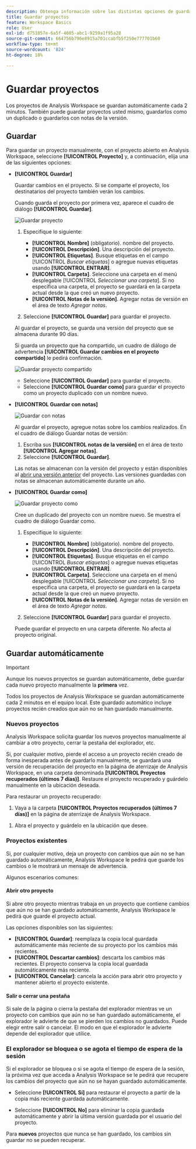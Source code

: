 ```yaml
---
description: Obtenga información sobre las distintas opciones de guardado, como guardar automáticamente, guardar como, guardar como plantilla y abrir versiones anteriores.
title: Guardar proyectos
feature: Workspace Basics
role: User
exl-id: d751057e-6a5f-4605-abc1-9259a1f95a28
source-git-commit: 664756b796e8915a701ccabfb5f250e777701b60
workflow-type: tm+mt
source-wordcount: '824'
ht-degree: 18%

---
```


# Guardar proyectos

Los proyectos de Analysis Workspace se guardan automáticamente cada 2 minutos. También puede guardar proyectos usted mismo, guardarlos como un duplicado o guardarlos con notas de la versión.

## Guardar

Para guardar un proyecto manualmente, con el proyecto abierto en Analysis Workspace, seleccione **[!UICONTROL Proyecto]** y, a continuación, elija una de las siguientes opciones:

* **[!UICONTROL Guardar]**

  Guardar cambios en el proyecto. Si se comparte el proyecto, los destinatarios del proyecto también verán los cambios.

  Cuando guarda el proyecto por primera vez, aparece el cuadro de diálogo **[!UICONTROL Guardar]**.

  ![Guardar proyecto](assets/save-project.png)

   1. Especifique lo siguiente:

      * **[!UICONTROL Nombre]** (obligatorio). nombre del proyecto.
      * **[!UICONTROL Descripción]**. Una descripción del proyecto.
      * **[!UICONTROL Etiquetas]**. Busque etiquetas en el campo [!UICONTROL *Buscar etiquetas*] o agregue nuevas etiquetas usando **[!UICONTROL ENTRAR]**.
      * **[!UICONTROL Carpeta]**. Seleccione una carpeta en el menú desplegable [!UICONTROL *Seleccionar una carpeta*]. Si no especifica una carpeta, el proyecto se guardará en la carpeta actual desde la que creó un nuevo proyecto.
      * **[!UICONTROL Notas de la versión]**. Agregar notas de versión en el área de texto *Agregar notas*.

   1. Seleccione **[!UICONTROL Guardar]** para guardar el proyecto.

  Al guardar el proyecto, se guarda una versión del proyecto que se almacena durante 90 días.

  Si guarda un proyecto que ha compartido, un cuadro de diálogo de advertencia **[!UICONTROL Guardar cambios en el proyecto compartido]** le pedirá confirmación.

  ![Guardar proyecto compartido](assets/save-project-shared.png)

   * Seleccione **[!UICONTROL Guardar]** para guardar el proyecto.
   * Seleccione **[!UICONTROL Guardar como]** para guardar el proyecto como un proyecto duplicado con un nombre nuevo.


* **[!UICONTROL Guardar con notas]**

  ![Guardar con notas](assets/save-version-notes.png)

  Al guardar el proyecto, agregue notas sobre los cambios realizados. En el cuadro de diálogo Guardar notas de versión:

   1. Escriba sus **[!UICONTROL notas de la versión]** en el área de texto **[!UICONTROL Agregar notas]**.
   1. Seleccione **[!UICONTROL Guardar]**.

  Las notas se almacenan con la versión del proyecto y están disponibles al [abrir una versión anterior](open-projects.md#open-previous-version) del proyecto. Las versiones guardadas con notas se almacenan automáticamente durante un año.

* **[!UICONTROL Guardar como]**

  ![Guardar proyecto como](assets/save-project-as.png)

  Cree un duplicado del proyecto con un nombre nuevo. Se muestra el cuadro de diálogo Guardar como.

   1. Especifique lo siguiente:

      * **[!UICONTROL Nombre]** (obligatorio). nombre del proyecto.
      * **[!UICONTROL Descripción]**. Una descripción del proyecto.
      * **[!UICONTROL Etiquetas]**. Busque etiquetas en el campo [!UICONTROL *Buscar etiquetas*] o agregue nuevas etiquetas usando **[!UICONTROL ENTRAR]**.
      * **[!UICONTROL Carpeta]**. Seleccione una carpeta en el menú desplegable [!UICONTROL *Seleccionar una carpeta*]. Si no especifica una carpeta, el proyecto se guardará en la carpeta actual desde la que creó un nuevo proyecto.
      * **[!UICONTROL Notas de la versión]**. Agregar notas de versión en el área de texto *Agregar notas*.

   1. Seleccione **[!UICONTROL Guardar]** para guardar el proyecto.

  Puede guardar el proyecto en una carpeta diferente. No afecta al proyecto original.


<!-- Cannot find this option in CJA 
| **[!UICONTROL Save as template]** | Save your project as a [custom template](https://experienceleague.adobe.com/docs/analytics/analyze/analysis-workspace/build-workspace-project/starter-projects.html) that becomes available to your organization under **[!UICONTROL Project > New]** | 
-->

## Guardar automáticamente


>[!IMPORTANT]
>
>Aunque los nuevos proyectos se guardan automáticamente, debe guardar cada nuevo proyecto manualmente la **primera** vez.
>

Todos los proyectos de Analysis Workspace se guardan automáticamente cada 2 minutos en el equipo local. Este guardado automático incluye proyectos recién creados que aún no se han guardado manualmente.

### Nuevos proyectos

Analysis Workspace solicita guardar los nuevos proyectos manualmente al cambiar a otro proyecto, cerrar la pestaña del explorador, etc.

Si, por cualquier motivo, pierde el acceso a un proyecto recién creado de forma inesperada antes de guardarlo manualmente, se guardará una versión de recuperación del proyecto en la página de aterrizaje de Analysis Workspace, en una carpeta denominada **[!UICONTROL Proyectos recuperados (últimos 7 días)]**. Restaure el proyecto recuperado y guárdelo manualmente en la ubicación deseada.

Para restaurar un proyecto recuperado:

1. Vaya a la carpeta **[!UICONTROL Proyectos recuperados (últimos 7 días)]** en la página de aterrizaje de Analysis Workspace.

<!-- 
     ![The list of folders highlighting the Recovered Project folder.](assets/recovered-folder.png)
  -->

1. Abra el proyecto y guárdelo en la ubicación que desee.


### Proyectos existentes

Si, por cualquier motivo, deja un proyecto con cambios que aún no se han guardado automáticamente, Analysis Workspace le pedirá que guarde los cambios o le mostrará un mensaje de advertencia.


Algunos escenarios comunes:

#### Abrir otro proyecto

Si abre otro proyecto mientras trabaja en un proyecto que contiene cambios que aún no se han guardado automáticamente, Analysis Workspace le pedirá que guarde el proyecto actual.

Las opciones disponibles son las siguientes:

* **[!UICONTROL Guardar]**: reemplaza la copia local guardada automáticamente más reciente de su proyecto por los cambios más recientes.
* **[!UICONTROL Descartar cambios]**: descarta los cambios más recientes. El proyecto conserva la copia local guardada automáticamente más reciente.
* **[!UICONTROL Cancelar]**: cancela la acción para abrir otro proyecto y mantener abierto el proyecto existente.

<!-- ![Click Save to save changes to a project.](assets/existing-save.png) -->

#### Salir o cerrar una pestaña

Si sale de la página o cierra la pestaña del explorador mientras ve un proyecto con cambios que aún no se han guardado automáticamente, el explorador le advierte de que se pierden los cambios no guardados. Puede elegir entre salir o cancelar. El modo en que el explorador le advierte depende del explorador que utilice.


### El explorador se bloquea o se agota el tiempo de espera de la sesión

Si el explorador se bloquea o si se agota el tiempo de espera de la sesión, la próxima vez que acceda a Analysis Workspace se le pedirá que recupere los cambios del proyecto que aún no se hayan guardado automáticamente.

* Seleccione **[!UICONTROL Sí]** para restaurar el proyecto a partir de la copia más reciente guardada automáticamente.

* Seleccione **[!UICONTROL No]** para eliminar la copia guardada automáticamente y abrir la última versión guardada por el usuario del proyecto.

<!--![The Project Recovery dialog box.](assets/project-recovery.png)-->



Para **nuevos** proyectos que nunca se han guardado, los cambios sin guardar no se pueden recuperar.


<!-- Shouldn't this belong to another page?  Moved it to a new open projects page


## Open previously saved version

To open a previously saved version of a project:

1. Select **[!UICONTROL Open previous version]** from the **[!UICONTROL Project]** menu.

   ![The Previously saved project versions list and options to show All versions or Only versions with notes.](assets/open-previously-saved.png)

1. Review the list of previous versions available. You can switch between **[!UICONTROL All versions]** and **[!UICONTROL Only versions with notes]**.

   For each version, the list shows a timestamp
   [!UICONTROL Timestamp] and [!UICONTROL Editor] are shown, in addition to [!UICONTROL Notes] if they were added when the [!UICONTROL Editor] saved. Versions without notes are stored for 90 days; versions with notes are stored for 1 year.
1. Select a previous version and click **[!UICONTROL Load]**.
   The previous version then loads with a notification. The previous version does not become the current saved version of your project until you click **[!UICONTROL Save]**. If you navigate away from the loaded version, when you return, you will see the last saved version of the project.

-->
